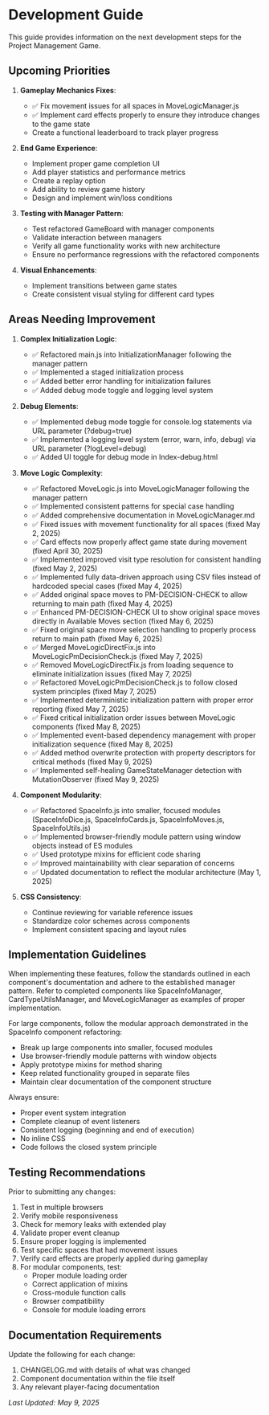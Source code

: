 # Development Guide

This guide provides information on the next development steps for the Project Management Game.

## Upcoming Priorities

1. **Gameplay Mechanics Fixes**:
   - ✅ Fix movement issues for all spaces in MoveLogicManager.js
   - ✅ Implement card effects properly to ensure they introduce changes to the game state
   - Create a functional leaderboard to track player progress

2. **End Game Experience**:
   - Implement proper game completion UI
   - Add player statistics and performance metrics
   - Create a replay option
   - Add ability to review game history
   - Design and implement win/loss conditions

3. **Testing with Manager Pattern**:
   - Test refactored GameBoard with manager components
   - Validate interaction between managers
   - Verify all game functionality works with new architecture
   - Ensure no performance regressions with the refactored components

4. **Visual Enhancements**:
   - Implement transitions between game states
   - Create consistent visual styling for different card types

## Areas Needing Improvement

1. **Complex Initialization Logic**: 
   - ✅ Refactored main.js into InitializationManager following the manager pattern
   - ✅ Implemented a staged initialization process
   - ✅ Added better error handling for initialization failures
   - ✅ Added debug mode toggle and logging level system

2. **Debug Elements**: 
   - ✅ Implemented debug mode toggle for console.log statements via URL parameter (?debug=true)
   - ✅ Implemented a logging level system (error, warn, info, debug) via URL parameter (?logLevel=debug)
   - ✅ Added UI toggle for debug mode in Index-debug.html

3. **Move Logic Complexity**: 
   - ✅ Refactored MoveLogic.js into MoveLogicManager following the manager pattern
   - ✅ Implemented consistent patterns for special case handling
   - ✅ Added comprehensive documentation in MoveLogicManager.md
   - ✅ Fixed issues with movement functionality for all spaces (fixed May 2, 2025)
   - ✅ Card effects now properly affect game state during movement (fixed April 30, 2025)
   - ✅ Implemented improved visit type resolution for consistent handling (fixed May 2, 2025)
   - ✅ Implemented fully data-driven approach using CSV files instead of hardcoded special cases (fixed May 4, 2025)
   - ✅ Added original space moves to PM-DECISION-CHECK to allow returning to main path (fixed May 4, 2025)
   - ✅ Enhanced PM-DECISION-CHECK UI to show original space moves directly in Available Moves section (fixed May 6, 2025)
   - ✅ Fixed original space move selection handling to properly process return to main path (fixed May 6, 2025)
   - ✅ Merged MoveLogicDirectFix.js into MoveLogicPmDecisionCheck.js (fixed May 7, 2025)
   - ✅ Removed MoveLogicDirectFix.js from loading sequence to eliminate initialization issues (fixed May 7, 2025)
   - ✅ Refactored MoveLogicPmDecisionCheck.js to follow closed system principles (fixed May 7, 2025)
   - ✅ Implemented deterministic initialization pattern with proper error reporting (fixed May 7, 2025)
   - ✅ Fixed critical initialization order issues between MoveLogic components (fixed May 8, 2025)
   - ✅ Implemented event-based dependency management with proper initialization sequence (fixed May 8, 2025)
   - ✅ Added method overwrite protection with property descriptors for critical methods (fixed May 9, 2025)
   - ✅ Implemented self-healing GameStateManager detection with MutationObserver (fixed May 9, 2025)

4. **Component Modularity**:
   - ✅ Refactored SpaceInfo.js into smaller, focused modules (SpaceInfoDice.js, SpaceInfoCards.js, SpaceInfoMoves.js, SpaceInfoUtils.js)
   - ✅ Implemented browser-friendly module pattern using window objects instead of ES modules
   - ✅ Used prototype mixins for efficient code sharing
   - ✅ Improved maintainability with clear separation of concerns
   - ✅ Updated documentation to reflect the modular architecture (May 1, 2025)

5. **CSS Consistency**: 
   - Continue reviewing for variable reference issues
   - Standardize color schemes across components
   - Implement consistent spacing and layout rules

## Implementation Guidelines

When implementing these features, follow the standards outlined in each component's documentation and adhere to the established manager pattern. Refer to completed components like SpaceInfoManager, CardTypeUtilsManager, and MoveLogicManager as examples of proper implementation.

For large components, follow the modular approach demonstrated in the SpaceInfo component refactoring:
- Break up large components into smaller, focused modules
- Use browser-friendly module patterns with window objects
- Apply prototype mixins for method sharing
- Keep related functionality grouped in separate files
- Maintain clear documentation of the component structure

Always ensure:
- Proper event system integration
- Complete cleanup of event listeners
- Consistent logging (beginning and end of execution)
- No inline CSS
- Code follows the closed system principle

## Testing Recommendations

Prior to submitting any changes:
1. Test in multiple browsers
2. Verify mobile responsiveness
3. Check for memory leaks with extended play
4. Validate proper event cleanup
5. Ensure proper logging is implemented
6. Test specific spaces that had movement issues
7. Verify card effects are properly applied during gameplay
8. For modular components, test:
   - Proper module loading order
   - Correct application of mixins
   - Cross-module function calls
   - Browser compatibility
   - Console for module loading errors

## Documentation Requirements

Update the following for each change:
1. CHANGELOG.md with details of what was changed
2. Component documentation within the file itself
3. Any relevant player-facing documentation

*Last Updated: May 9, 2025*